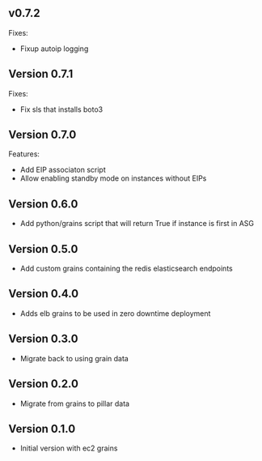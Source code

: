 ## v0.7.2

Fixes:
* Fixup autoip logging

## Version 0.7.1

Fixes:
* Fix sls that installs boto3

## Version 0.7.0

Features:
* Add EIP associaton script
* Allow enabling standby mode on instances without EIPs

## Version 0.6.0

* Add python/grains script that will return True if instance is first in ASG

## Version 0.5.0

* Add custom grains containing the redis elasticsearch endpoints

## Version 0.4.0

* Adds elb grains to be used in zero downtime deployment

## Version 0.3.0

* Migrate back to using grain data

## Version 0.2.0

* Migrate from grains to pillar data 

## Version 0.1.0

* Initial version with ec2 grains
